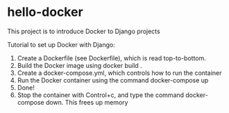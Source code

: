 # hello-docker

This project is to introduce Docker to Django projects

Tutorial to set up Docker with Django:

1. Create a Dockerfile (see Dockerfile), which is read top-to-bottom.  
2. Build the Docker image using docker build .
3. Create a docker-compose.yml, which controls how to run the container
4. Run the Docker container using the command docker-compose up
5. Done!
6. Stop the container with Control+c, and type the command docker-compose down.  This frees up memory
